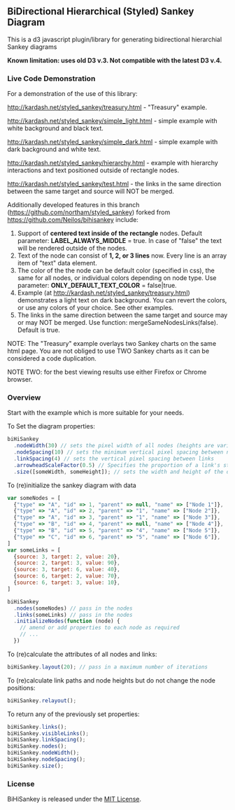 ## BiDirectional Hierarchical (Styled) Sankey Diagram

This is a d3 javascript plugin/library for generating bidirectional hierarchial Sankey diagrams

**Known limitation: uses old D3 v.3. Not compatible with the latest D3 v.4.**

### Live Code Demonstration

For a demonstration of the use of this library:

http://kardash.net/styled_sankey/treasury.html - "Treasury" example.

http://kardash.net/styled_sankey/simple_light.html - simple example with white background and black text.

http://kardash.net/styled_sankey/simple_dark.html - simple example with dark background and white text.

http://kardash.net/styled_sankey/hierarchy.html - example with hierarchy interactions and text positioned outside of rectangle nodes.

http://kardash.net/styled_sankey/test.html - the links in the same direction between the same target and source will NOT be merged.

Additionally developed features in this branch (https://github.com/northam/styled_sankey) forked from https://github.com/Neilos/bihisankey include:

1. Support of **centered text inside of the rectangle** nodes. Default parameter: **LABEL_ALWAYS_MIDDLE** = true. In case of "false" the text will be rendered outside of the nodes.
2. Text of the node can consist of **1, 2, or 3 lines** now. Every line is an array item of "text" data element.
3. The color of the the node can be default color (specified in css), the same for all nodes, or individual colors depending on node type. Use parameter: **ONLY_DEFAULT_TEXT_COLOR** = false|true.
4. Example (at http://kardash.net/styled_sankey/treasury.html) demonstrates a light text on dark background. You can revert the colors, or use any colors of your choice. See other examples.
5. The links in the same direction between the same target and source may or may NOT be merged. Use function: mergeSameNodesLinks(false). Default is true.

NOTE: The "Treasury" example overlays two Sankey charts on the same html page. You are not obliged to use TWO Sankey charts as it can be considered a code duplication.

NOTE TWO: for the best viewing results use either Firefox or Chrome browser.

### Overview

Start with the example which is more suitable for your needs.

To Set the diagram properties:
```javascript
biHiSankey
  .nodeWidth(30) // sets the pixel width of all nodes (heights are variable, widths are fixed)
  .nodeSpacing(10) // sets the minimum vertical pixel spacing between nodes
  .linkSpacing(4) // sets the vertical pixel spacing between links
  .arrowheadScaleFactor(0.5) // Specifies the proportion of a link's stroke width that should be allowed for the marker at the end of the link e.g. an arrow
  .size([someWidth, someHeight]); // sets the width and height of the diagram in pixels
```

To (re)initialize the sankey diagram with data
```javascript
var someNodes = [
  {"type" => "A", "id" => 1, "parent" => null, "name" => ["Node 1"]},
  {"type" => "A", "id" => 2, "parent" => "1", "name" => ["Node 2"]},
  {"type" => "A", "id" => 3, "parent" => "1", "name" => ["Node 3"]},
  {"type" => "B", "id" => 4, "parent" => null, "name" => ["Node 4"]},
  {"type" => "B", "id" => 5, "parent" => "4", "name" => ["Node 5"]},
  {"type" => "C", "id" => 6, "parent" => "5", "name" => ["Node 6"]},
]
var someLinks = [
  {source: 3, target: 2, value: 20},
  {source: 2, target: 3, value: 90},
  {source: 3, target: 6, value: 40},
  {source: 6, target: 2, value: 70},
  {source: 6, target: 3, value: 10},
]

biHiSankey
  .nodes(someNodes) // pass in the nodes
  .links(someLinks) // pass in the nodes
  .initializeNodes(function (node) {
    // amend or add properties to each node as required
    // ...
  })
```

To (re)calculate the attributes of all nodes and links:
```javascript
biHiSankey.layout(20); // pass in a maximum number of iterations
```

To (re)calculate link paths and node heights but do not change the node positions:
```javascript
biHiSankey.relayout();

```

To return any of the previously set properties:
```javascript
biHiSankey.links();
biHiSankey.visibleLinks();
biHiSankey.linkSpacing();
biHiSankey.nodes();
biHiSankey.nodeWidth();
biHiSankey.nodeSpacing();
biHiSankey.size();
```

### License

BiHiSankey is released under the [MIT License](http://opensource.org/licenses/MIT).
